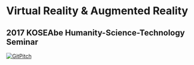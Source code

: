 # Virtual Reality & Augmented Reality

## 2017 KOSEAbe Humanity-Science-Technology Seminar

[![GitPitch](https://gitpitch.com/assets/badge.svg)](https://gitpitch.com/soundlake/jabdongsani/20171111-KOSEAbe-Virtual-Reality?grs=github)
